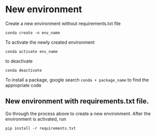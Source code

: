 # New environment
Create a new environment without requirements.txt file

`conda create -n env_name` 

To activate the newly created environment

`conda activate env_name`

to deactivate

`conda deactivate`

To install a package, google search `conda + package_name` to find the appropriate code

## New environment with requirements.txt file. 

Go through the process above to create a new environment. After the environment is activated, run

`pip install -r requirements.txt`
